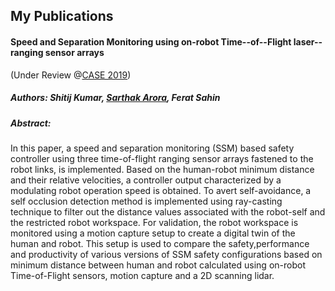 ## My Publications

#### Speed and Separation Monitoring using on-robot Time--of--Flight laser--ranging sensor arrays 
(Under Review @[CASE 2019](https://www.ieee-ras.org/component/rseventspro/event/1488-case-2019-international-conference-on-automation-science-and-engineering))
##### Authors: Shitij Kumar, [Sarthak Arora](http://arorasarthak.github.io), Ferat Sahin
##### Abstract:
In this paper, a speed and separation monitoring (SSM) based safety controller using three 
time-of-flight ranging sensor arrays fastened to the robot links, is implemented. 
Based on the human-robot minimum distance and their relative velocities, a controller output 
characterized by a modulating robot operation speed is obtained. 
To avert self-avoidance, a self occlusion detection method is implemented using ray-casting 
technique to filter out the distance values associated with the robot-self and the restricted 
robot workspace. For validation, the robot workspace is monitored using 
a motion capture setup to create a digital twin of the human and robot. 
This setup is used to compare the safety,performance and productivity of various versions of 
SSM safety configurations based on minimum distance between human and robot calculated using 
on-robot Time-of-Flight sensors, motion capture and a 2D scanning lidar.

